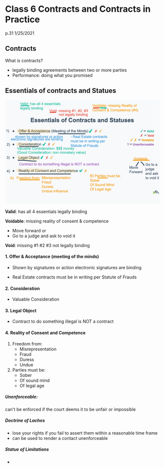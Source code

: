# Class 6 Contracts and Contracts in Practice

p.31 1/25/2021

## Contracts

What is contracts?

* legally binding agreements between two or more parties
* Performance: doing what you promised

## Essentials of contracts and Statues

![image-20210124235807054](\image\image-20210124235807054.png)

**Valid**: has all 4 essentials legally binding

**Voidable**: missing reality of consent & competence 

* Move forward or
* Go to a judge and ask to void it

**Void**: missing #1 #2 #3 not legally binding

#### 1. Offer & Acceptance (meeting of the minds)

- Shown by signatures or action electronic signatures are binding

- Real Estate contracts must be in writing per Statute of Frauds 

#### 2. Consideration

* Valuable Consideration 

#### 3. Legal Object

* Contract to do something illegal is NOT a contract

#### 4. Reality of Consent and Competence

1. Freedom from:
   * Misrepresentation
   * Fraud
   * Duress
   * Undue
2. Parties must be:
   * Sober
   * Of sound mind
   * Of legal age



##### Unenforceable: 

can't be enforced if the court deems it to be unfair or impossible

##### Doctrine of Laches

* lose your rights if you fail to assert them within a reasonable time frame
* can be used to render a contact unenforceable

##### Statue of Limitations

* 

